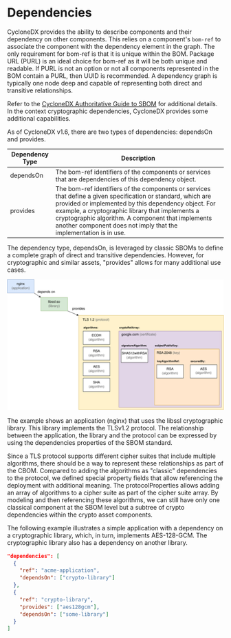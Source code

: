 # Dependencies
CycloneDX provides the ability to describe components and their dependency on other components. This relies on a
component's `bom-ref` to associate the component with the dependency element in the graph. The only requirement for bom-ref
is that it is unique within the BOM. Package URL (PURL) is an ideal choice for bom-ref as it will be both unique and
readable. If PURL is not an option or not all components represented in the BOM contain a PURL, then UUID is recommended.
A dependency graph is typically one node deep and capable of representing both direct and transitive relationships.

Refer to the [CycloneDX Authoritative Guide to SBOM](https://cyclonedx.org/guides/) for additional details. In the 
context cryptographic dependencies, CycloneDX provides some additional capabilities.

As of CycloneDX v1.6, there are two types of dependencies: dependsOn and provides. 

| Dependency Type | Description                                                                                                                                                                                                                                                                                                                                       |
| --------------- |---------------------------------------------------------------------------------------------------------------------------------------------------------------------------------------------------------------------------------------------------------------------------------------------------------------------------------------------------|
| dependsOn | The bom-ref identifiers of the components or services that are dependencies of this dependency object.                                                                                                                                                                                                                                            |
| provides | The bom-ref identifiers of the components or services that define a given specification or standard, which are provided or implemented by this dependency object. For example, a cryptographic library that implements a cryptographic algorithm. A component that implements another component does not imply that the implementation is in use. |


The dependency type, dependsOn, is leveraged by classic SBOMs to define a complete graph of direct and transitive 
dependencies. However, for cryptographic and similar assets, "provides" allows for many additional use cases.

![Dependencies](./images/dependencies.svg)

The example shows an application (nginx) that uses the libssl cryptographic library. This library implements the TLSv1.2 protocol. The relationship between the application, the library and the protocol can be expressed by using the dependencies properties of the SBOM standard.

Since a TLS protocol supports different cipher suites that include multiple algorithms, there should be a way to represent these relationships as part of the CBOM. Compared to adding the algorithms as "classic" dependencies to the protocol, we defined special property fields that allow referencing the deployment with additional meaning. The protocolProperties allows adding an array of algorithms to a cipher suite as part of the cipher suite array. By modeling and then referencing these algorithms, we can still have only one classical component at the SBOM level but a subtree of crypto dependencies within the crypto asset components.

The following example illustrates a simple application with a dependency on a cryptographic library, which, in turn, 
implements AES-128-GCM. The cryptographic library also has a dependency on another library.

```json
"dependencies": [
  {
    "ref": "acme-application",
    "dependsOn": ["crypto-library"]
  },
  {
    "ref": "crypto-library",
    "provides": ["aes128gcm"],
    "dependsOn": ["some-library"]
  }
]
```

<div style="page-break-after: always; visibility: hidden">
\newpage
</div>